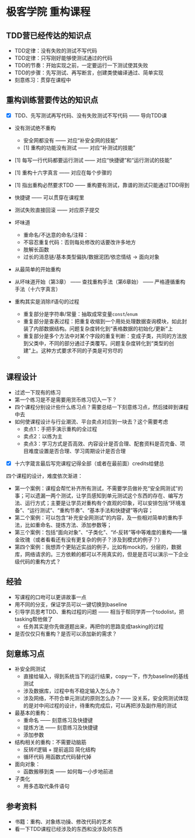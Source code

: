 # 极客学院 重构课程

## TDD营已经传达的知识点

* TDD定律：没有失败的测试不写代码
* TDD定律：只写刚好能够使测试通过的代码
* TDD的节奏：开始实现之前，一定要运行一下测试使其失败
* TDD的步骤：先写测试、再写断言，创建类使编译通过、简单实现 
* 刻意练习：贯穿在课程中

## 重构训练营要传达的知识点

* [x] TDD、先写测试再写代码、没有失败测试不写代码 —— 导向TDD课
* 没有测试绝不重构
  * 安全网都没有 —— 对应“补安全网的技能”
  * [1] 重构的功能没有测试 —— 对应“补测试的技能”
* [1] 每写一行代码都要运行测试 —— 对应“快捷键”和“运行测试的技能”
* [1] 重构十六字真言 —— 对应在每个步骤的
* [1] 指出重构必然要求TDD —— 重构要有测试，靠谱的测试只能通过TDD得到
* 快捷键 —— 可以贯穿在课程里
* 测试失败直接回滚 —— 对应原子提交
* 坏味道
  * 重命名/不达意的命名/注释：
  * 不容忍重复代码：否则每处修改的话要改许多地方
  * 肢解长函数
  * 过长的消息链/基本类型偏执/数据泥团/依恋情结 -> 面向对象
* 从最简单的开始重构
* 从坏味道开始（第3章） —— 查找重构手法（第6章始） —— 严格遵循重构手法（十六字真言） 

* 重构其实是消除if语句的过程
  * 重复部分是字符串/常量：抽取成常变量`const`/`enum`
  * 重复部分是查表过程：把重复收缩到一个用处处理数据查询模块，如此封装了内部数据结构。问题复杂度转化到“表格数据的初始化/更新”上
  * 重复部分是多个方法中对某个字段的重复判断：变成子类，共同的方法放到父类中，不同的部分通过子类覆写。问题复杂度转化到“类型的创建”上。这种方式要求不同的子类是可穷尽的
  * 

## 课程设计

* 过滤一下现有的练习
* 第一个练习是不是需要用货币练习切入一下？
* 四个课程分别设计些什么练习点？需要总结一下刻意练习点，然后揉碎到课程中去
* 如何使课程设计与行业潮流、平台卖点对应到一块去？这个需要考虑
  * 卖点1：手把手演示重构的全过程
  * 卖点2：以练为主
  * 卖点3：学习方式是否高效、内容设计是否合理、配套资料是否完备、项目难度设置是否合理、学习周期设计是否合理
* [x] 十六字箴言最后写完课程记得全部（或者在最前面）credits给健总

四个课程的设计，难度依次渐进：

* 第一个案例：课程会帮忙补齐所有测试，不需要学员做补充“安全网测试”的事；可以遗漏一两个测试，让学员感知到单元测试这个东西的存在、编写方法、运行方式；主要是让学员对重构有个直观的印象，可以安排包括“环境准备”、“运行测试”、“重构节奏”、“基本手法和快捷键”等内容；
* 第二个案例：可以包含“补充安全网测试”的内容，及一些相对简单的重构手法，比如重命名、提炼方法、添加参数等；
* 第三个案例：包括“面向对象”、“子类化”、“if-反转”等中等难度的重构——镶金玫瑰（或者看看还有没有更复杂的例子？涉及到模式的例子？）
* 第四个案例：我想弄个更贴近实战的例子，比如有mock的，分层的，数据库，网络请求的。三方依赖的都可以不用真实的，但是是否可以演示一下企业级代码的重构方式？

经验
---

* 写课程的口吻可以更讲故事一点
* 用不同的分支，保证学员可以一键切换到baseline
* 引导学员思考TDD、重构过程的问题 —— 相当于帮同学弄一个todolist，把tasking帮他做了
  * 任务其实是你先做道题出来，再把你的思路变成tasking的过程
* 是否仅仅只有重构？是否可以添加新的需求？

## 刻意练习点

* 补安全网测试
  * 直接给输入，得到系统当下的运行结果，copy一下，作为baseline的基线测试
  * 涉及数据库，过程中有不稳定输入怎么办？
  * 涉及网络，不符合单元测试的原则怎么办？—— 没关系，安全网测试体现的是对中间过程的设计，待重构完成后，可以再把涉及副作用的测试
* 最基本的重构：
  * 重命名 —— 刻意练习及快捷键
  * 提炼方法 —— 刻意练习及快捷键
  * 添加参数  
* 结构相关的重构：不需要动脑筋
  * 反转if逻辑 + 提前返回 简化结构
  * 循环代码 用函数式代码替代掉
* 面向对象：
  * 函数搬移到类 —— 如何每一小步地前进
* 子类化
  * 用多态取代条件语句

## 参考资料

* 书籍：重构、对象练功操、修改代码的艺术
* 看一下TDD课程已经涉及的东西和没涉及的东西


